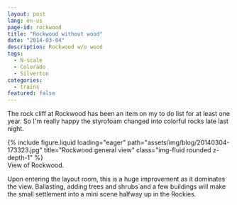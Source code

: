 ```yaml
---
layout: post
lang: en-us
page-id: rockwood
title: "Rockwood without wood"
date: "2014-03-04"
description: Rockwood w/o wood
tags:
  - N-scale
  - Colorado
  - Silverton
categories:
  - trains
featured: false
---
```


The rock cliff at Rockwood has been an item on my to do list for at least one year. So I'm really happy the styrofoam changed into colorful rocks late last night.

<div class="row">
    <div class="col-sm mt-3 mt-md-0">
        {% include figure.liquid loading="eager" path="assets/img/blog/20140304-173323.jpg" title="Rockwood general view" class="img-fluid rounded z-depth-1" %}
    </div>
</div>
<div class="caption">
    View of Rockwood.
</div>

Upon entering the layout room, this is a huge improvement as it dominates the view.
Ballasting, adding trees and shrubs and a few buildings will make the small settlement
into a mini scene halfway up in the Rockies.
